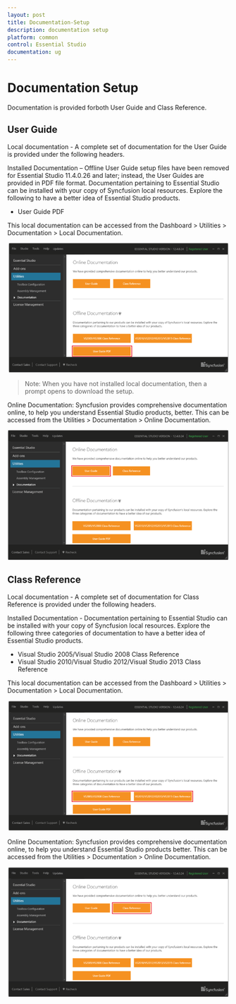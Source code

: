 ```yaml
---
layout: post
title: Documentation-Setup
description: documentation setup  
platform: common
control: Essential Studio
documentation: ug
---
```


# Documentation Setup  

Documentation is provided forboth User Guide and Class Reference.


## User Guide

Local documentation - A complete set of documentation for the User Guide is provided under the following headers. 

Installed Documentation – Offline User Guide setup files have been removed for Essential Studio 11.4.0.26 and later; instead, the User Guides are provided in PDF file format. Documentation pertaining to Essential Studio can be installed with your copy of Syncfusion local resources. Explore the following to have a better idea of Essential Studio products.

* User Guide PDF

This local documentation can be accessed from the Dashboard > Utilities > Documentation > Local Documentation.



![](User-Guide_images/User-Guide_img1.png)





> Note: When you have not installed local documentation, then a prompt opens to download the setup.

Online Documentation: Syncfusion provides comprehensive documentation online, to help you understand Essential Studio products, better. This can be accessed from the Utilities > Documentation > Online Documentation.

![](User-Guide_images/User-Guide_img3.png)

## Class Reference

Local documentation - A complete set of documentation for Class Reference is provided under the following headers. 

Installed Documentation - Documentation pertaining to Essential Studio can be installed with your copy of Syncfusion local resources. Explore the following three categories of documentation to have a better idea of Essential Studio products.

* Visual Studio 2005/Visual Studio 2008 Class Reference
* Visual Studio 2010/Visual Studio 2012/Visual Studio 2013 Class Reference

This local documentation can be accessed from the Dashboard > Utilities > Documentation > Local Documentation.

![](Class-Reference_images/Class-Reference_img1.png)



Online Documentation: Syncfusion provides comprehensive documentation online, to help you understand Essential Studio products better. This can be accessed from the Utilities > Documentation > Online Documentation.



![](Class-Reference_images/Class-Reference_img2.png)



